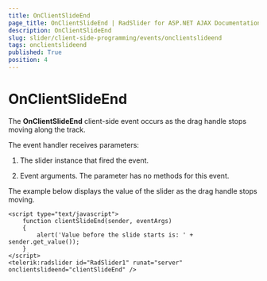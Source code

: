 ```yaml
---
title: OnClientSlideEnd
page_title: OnClientSlideEnd | RadSlider for ASP.NET AJAX Documentation
description: OnClientSlideEnd
slug: slider/client-side-programming/events/onclientslideend
tags: onclientslideend
published: True
position: 4
---
```


# OnClientSlideEnd

The **OnClientSlideEnd** client-side event occurs as the drag handle stops moving along the track.

The event handler receives parameters:

1. The slider instance that fired the event.

1. Event arguments. The parameter has no methods for this event.

The example below displays the value of the slider as the drag handle stops moving.

````ASP.NET
<script type="text/javascript">
	function clientSlideEnd(sender, eventArgs)
	{
		alert('Value before the slide starts is: ' + sender.get_value());
	}
</script>
<telerik:radslider id="RadSlider1" runat="server" onclientslideend="clientSlideEnd" />
````



